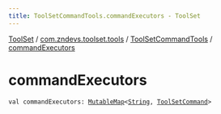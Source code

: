 ```yaml
---
title: ToolSetCommandTools.commandExecutors - ToolSet
---
```


[ToolSet](../../index.html) / [com.zndevs.toolset.tools](../index.html) / [ToolSetCommandTools](index.html) / [commandExecutors](./command-executors.html)

# commandExecutors

`val commandExecutors: `[`MutableMap`](https://kotlinlang.org/api/latest/jvm/stdlib/kotlin.collections/-mutable-map/index.html)`<`[`String`](https://kotlinlang.org/api/latest/jvm/stdlib/kotlin/-string/index.html)`, `[`ToolSetCommand`](../../com.zndevs.toolset/-tool-set-command/index.html)`>`
